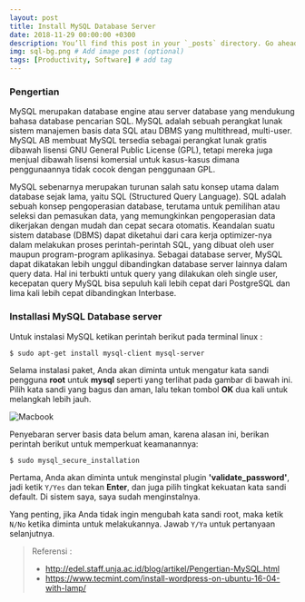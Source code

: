 ```yaml
---
layout: post
title: Install MySQL Database Server
date: 2018-11-29 00:00:00 +0300
description: You’ll find this post in your `_posts` directory. Go ahead and edit it and re-build the site to see your changes. # Add post description (optional)
img: sql-bg.png # Add image post (optional)
tags: [Productivity, Software] # add tag
---
```


### Pengertian

MySQL merupakan database engine atau server database yang mendukung bahasa database pencarian SQL. MySQL adalah sebuah perangkat lunak sistem manajemen basis data SQL atau DBMS yang multithread, multi-user. MySQL AB membuat MySQL tersedia sebagai perangkat lunak gratis dibawah lisensi GNU General Public License (GPL), tetapi mereka juga menjual dibawah lisensi komersial untuk kasus-kasus dimana penggunaannya tidak cocok dengan penggunaan GPL.

MySQL sebenarnya merupakan turunan salah satu konsep utama dalam database sejak lama, yaitu SQL (Structured Query Language). SQL adalah sebuah konsep pengoperasian database, terutama untuk pemilihan atau seleksi dan pemasukan data, yang memungkinkan pengoperasian data dikerjakan dengan mudah dan cepat secara otomatis. Keandalan suatu sistem database (DBMS) dapat diketahui dari cara kerja optimizer-nya dalam melakukan proses perintah-perintah SQL, yang dibuat oleh user maupun program-program aplikasinya. Sebagai database server, MySQL dapat dikatakan lebih unggul dibandingkan database server lainnya dalam query data. Hal ini terbukti untuk query yang dilakukan oleh single user, kecepatan query MySQL bisa sepuluh kali lebih cepat dari PostgreSQL dan lima kali lebih cepat dibandingkan Interbase.

### Installasi MySQL Database server

Untuk instalasi MySQL ketikan perintah berikut pada terminal linux :

    $ sudo apt-get install mysql-client mysql-server

Selama instalasi paket, Anda akan diminta untuk mengatur kata sandi pengguna **root** untuk **mysql** seperti yang terlihat pada gambar di bawah ini. Pilih kata sandi yang bagus dan aman, lalu tekan tombol **OK** dua kali untuk melangkah lebih jauh.

![Macbook]({{site.baseurl}}/assets/img/sql-1.png)

Penyebaran server basis data belum aman, karena alasan ini, berikan perintah berikut untuk memperkuat keamanannya:

    $ sudo mysql_secure_installation 

Pertama, Anda akan diminta untuk menginstal plugin **'validate_password'**, jadi ketik `Y/Yes` dan tekan **Enter**, dan juga pilih tingkat kekuatan kata sandi default. Di sistem saya, saya sudah menginstalnya.

Yang penting, jika Anda tidak ingin mengubah kata sandi root, maka ketik `N/No` ketika diminta untuk melakukannya. Jawab `Y/Ya` untuk pertanyaan selanjutnya.

> Referensi :
> - http://edel.staff.unja.ac.id/blog/artikel/Pengertian-MySQL.html
> - https://www.tecmint.com/install-wordpress-on-ubuntu-16-04-with-lamp/